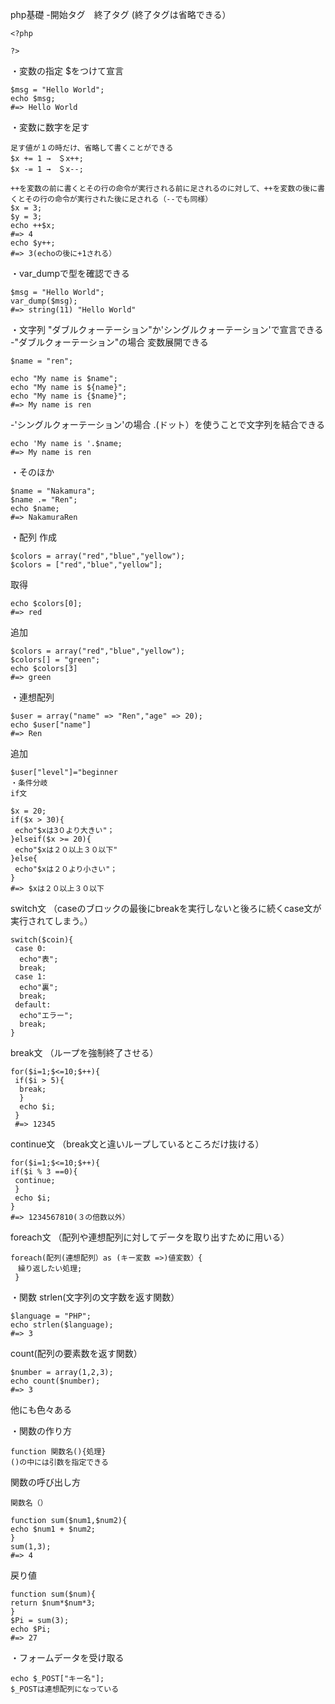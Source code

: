 php基礎
-開始タグ　終了タグ
(終了タグは省略できる）
```
<?php

?>
```
・変数の指定
$をつけて宣言
```
$msg = "Hello World";
echo $msg;
#=> Hello World
```
・変数に数字を足す
```
足す値が１の時だけ、省略して書くことができる
$x += 1 →　＄x++;
$x -= 1 →　＄x--;
```
```
++を変数の前に書くとその行の命令が実行される前に足されるのに対して、++を変数の後に書くとその行の命令が実行された後に足される（--でも同様）
$x = 3;
$y = 3;
echo ++$x;
#=> 4
echo $y++;
#=> 3(echoの後に+1される）
```
・var_dumpで型を確認できる
```
$msg = "Hello World";
var_dump($msg);
#=> string(11) "Hello World"
```
・文字列
"ダブルクォーテーション"か'シングルクォーテーション'で宣言できる
-"ダブルクォーテーション"の場合
変数展開できる
```
$name = "ren";

echo "My name is $name";
echo "My name is ${name}";
echo "My name is {$name}";
#=> My name is ren
```
-'シングルクォーテーション'の場合
.(ドット）を使うことで文字列を結合できる
```
echo 'My name is '.$name;
#=> My name is ren
```
・そのほか
```
$name = "Nakamura";
$name .= "Ren";
echo $name;
#=> NakamuraRen
```
・配列
作成
```
$colors = array("red","blue","yellow");
$colors = ["red","blue","yellow"];
```
取得
```
echo $colors[0];
#=> red
```
追加
```
$colors = array("red","blue","yellow");
$colors[] = "green";
echo $colors[3]
#=> green
```
・連想配列
```
$user = array("name" => "Ren","age" => 20);
echo $user["name"]
#=> Ren
```
追加
```
$user["level"]="beginner
・条件分岐
if文
```
```
$x = 20;
if($x > 30){
 echo"$xは3０より大きい"；
}elseif($x >= 20){
 echo"$xは２０以上３０以下"
}else{
 echo"$xは２０より小さい"；
}
#=> $xは２０以上３０以下
```
switch文
（caseのブロックの最後にbreakを実行しないと後ろに続くcase文が実行されてしまう。）

```
switch($coin){
 case 0:
  echo"表";
  break;
 case 1:
  echo"裏";
  break;
 default:
  echo"エラー";
  break;
}
```
break文
（ループを強制終了させる）
```
for($i=1;$<=10;$++){
 if($i > 5){
  break;
  }
  echo $i;
 }
 #=> 12345
 ```
 continue文
 （break文と違いループしているところだけ抜ける）
 ```
 for($i=1;$<=10;$++){
 if($i % 3 ==0){
  continue;
  }
  echo $i;
 }
 #=> 1234567810(３の倍数以外）
 ```
 foreach文
 （配列や連想配列に対してデータを取り出すために用いる）
 
 ```
 foreach(配列(連想配列）as (キー変数 =>)値変数）{
 　繰り返したい処理;
  }
 ```
 ・関数
 strlen(文字列の文字数を返す関数）
 ```
 $language = "PHP";
 echo strlen($language);
 #=> 3
```
count(配列の要素数を返す関数）
```
$number = array(1,2,3);
echo count($number);
#=> 3
```
他にも色々ある

・関数の作り方
```
function 関数名(){処理}
()の中には引数を指定できる
```
関数の呼び出し方
```
関数名（）
```
```
function sum($num1,$num2){
echo $num1 + $num2;
}
sum(1,3);
#=> 4
```
戻り値
```
function sum($num){
return $num*$num*3;
}
$Pi = sum(3);
echo $Pi;
#=> 27
```
・フォームデータを受け取る
```
echo $_POST["キー名"];
$_POSTは連想配列になっている
```
